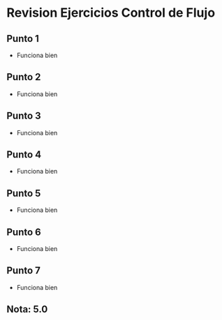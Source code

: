 # Revision Ejercicios Control de Flujo

## Punto 1

* Funciona bien

## Punto 2

* Funciona bien

## Punto 3

* Funciona bien

## Punto 4

* Funciona bien

## Punto 5

* Funciona bien

## Punto 6

* Funciona bien

## Punto 7

* Funciona bien

## Nota: 5.0

